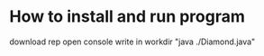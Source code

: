 # How to install and run program

download rep 
open console 
write in workdir "java ./Diamond.java"
